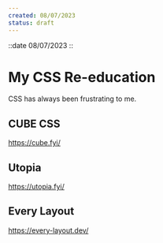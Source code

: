 ```yaml
---
created: 08/07/2023
status: draft
---
```


::date
08/07/2023
::

# My CSS Re-education

CSS has always been frustrating to me.

## CUBE CSS

<https://cube.fyi/>

## Utopia

<https://utopia.fyi/>

## Every Layout

<https://every-layout.dev/>
